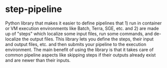 # step-pipeline
Python library that makes it easier to define pipelines that 1) run in container or VM execution environments like Batch, Terra, SGE, etc. and 2) are made up of "steps" which localize some input files, run some commands, and de-localize the output files. This library lets you define the steps, their input and output files, etc. and then submits your pipeline to the execution environment. The main benefit of using the library is that it takes care of common pipeline aspects like skipping steps if their outputs already exist and are newer than their inputs. 

